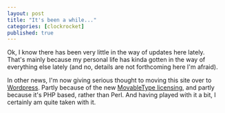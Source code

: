 ```yaml
---
layout: post
title: "It's been a while..."
categories: [clockrocket]
published: true
---
```


Ok, I know there has been very little in the way of updates here lately.  That's mainly because my personal life has kinda gotten in the way of everything else lately (and no, details are not forthcoming here I'm afraid).

In other news, I'm now giving serious thought to moving this site over to <a href="">Wordpress</a>.  Partly because of the new <a href="http://www.movabletype.org/get_movable_type_personal.shtml">MovableType licensing</a>, and partly because it's PHP based, rather than Perl.  And having played with it a bit, I certainly am quite taken with it.
